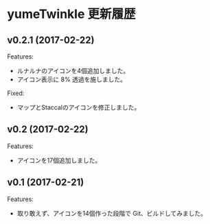 yumeTwinkle 更新履歴
=======================================================================

## v0.2.1 (2017-02-22)

Features:

* ルナルナのアイコンを4個追加しました。
* アイコン表示に 8% 透過を施しました。

Fixed:

* マップとStaccalのアイコンを修正しました。


## v0.2 (2017-02-22)

Features:

* アイコンを17個追加しました。


## v0.1 (2017-02-21)

Features:

* 取り敢えず、アイコンを14個作った段階で Git、ビルドしてみました。